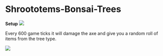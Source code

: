 # Shroototems-Bonsai-Trees

<b>Setup</b>
<img src="https://media.discordapp.net/attachments/718623488956563507/801963795311362058/unknown.png"><img/>

  Every 600 game ticks it will damage the axe and give you a random roll of items from the tree type.
  
<img src="https://media.discordapp.net/attachments/718623488956563507/801963466768121877/unknown.png"><img/>

